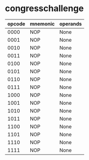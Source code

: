 # congresschallenge
| opcode | mnemonic | operands |
|---|---|---|
| 0000 | NOP | None |
| 0001 | NOP | None |
| 0010 | NOP | None |
| 0011 | NOP | None |
| 0100 | NOP | None |
| 0101 | NOP | None |
| 0110 | NOP | None |
| 0111 | NOP | None |
| 1000 | NOP | None |
| 1001 | NOP | None |
| 1010 | NOP | None |
| 1011 | NOP | None |
| 1100 | NOP | None |
| 1101 | NOP | None |
| 1110 | NOP | None |
| 1111 | NOP | None |
